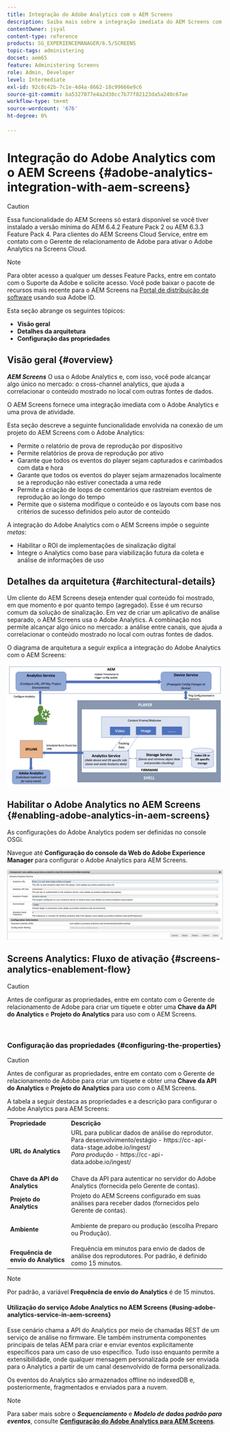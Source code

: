 ```yaml
---
title: Integração do Adobe Analytics com o AEM Screens
description: Saiba mais sobre a integração imediata do AEM Screens com o Adobe Analytics e forneça uma prova de atividade.
contentOwner: jsyal
content-type: reference
products: SG_EXPERIENCEMANAGER/6.5/SCREENS
topic-tags: administering
docset: aem65
feature: Administering Screens
role: Admin, Developer
level: Intermediate
exl-id: 92c8c42b-7c1e-4d4a-8662-18c99666e9c6
source-git-commit: ba5327077e4a2d30cc7b77f02123da5a240c67ae
workflow-type: tm+mt
source-wordcount: '676'
ht-degree: 0%

---
```


# Integração do Adobe Analytics com o AEM Screens {#adobe-analytics-integration-with-aem-screens}

>[!CAUTION]
>
>Essa funcionalidade do AEM Screens só estará disponível se você tiver instalado a versão mínima do AEM 6.4.2 Feature Pack 2 ou AEM 6.3.3 Feature Pack 4. Para clientes do AEM Screens Cloud Service, entre em contato com o Gerente de relacionamento de Adobe para ativar o Adobe Analytics na Screens Cloud.

>[!NOTE]
>
>Para obter acesso a qualquer um desses Feature Packs, entre em contato com o Suporte da Adobe e solicite acesso. Você pode baixar o pacote de recursos mais recente para o AEM Screens na [Portal de distribuição de software](https://experience.adobe.com/#/downloads/content/software-distribution/br/aem.html) usando sua Adobe ID.

Esta seção abrange os seguintes tópicos:

* **Visão geral**
* **Detalhes da arquitetura**
* **Configuração das propriedades**

## Visão geral {#overview}

***AEM Screens*** O usa o Adobe Analytics e, com isso, você pode alcançar algo único no mercado: o cross-channel analytics, que ajuda a correlacionar o conteúdo mostrado no local com outras fontes de dados.

O AEM Screens fornece uma integração imediata com o Adobe Analytics e uma prova de atividade.

Esta seção descreve a seguinte funcionalidade envolvida na conexão de um projeto do AEM Screens com o Adobe Analytics:

* Permite o relatório de prova de reprodução por dispositivo
* Permite relatórios de prova de reprodução por ativo
* Garante que todos os eventos do player sejam capturados e carimbados com data e hora
* Garante que todos os eventos do player sejam armazenados localmente se a reprodução não estiver conectada a uma rede
* Permite a criação de loops de comentários que rastreiam eventos de reprodução ao longo do tempo
* Permite que o sistema modifique o conteúdo e os layouts com base nos critérios de sucesso definidos pelo autor de conteúdo

A integração do Adobe Analytics com o AEM Screens impõe o seguinte *metas*:

* Habilitar o ROI de implementações de sinalização digital
* Integre o Analytics como base para viabilização futura da coleta e análise de informações de uso

## Detalhes da arquitetura {#architectural-details}

Um cliente do AEM Screens deseja entender qual conteúdo foi mostrado, em que momento e por quanto tempo (agregado). Esse é um recurso comum da solução de sinalização. Em vez de criar um aplicativo de análise separado, o AEM Screens usa o Adobe Analytics. A combinação nos permite alcançar algo único no mercado: a análise entre canais, que ajuda a correlacionar o conteúdo mostrado no local com outras fontes de dados.

O diagrama de arquitetura a seguir explica a integração do Adobe Analytics com o AEM Screens:

![screen_shot_2018-09-12at85611am](assets/screen_shot_2018-09-12at85611am.png)

## Habilitar o Adobe Analytics no AEM Screens {#enabling-adobe-analytics-in-aem-screens}

As configurações do Adobe Analytics podem ser definidas no console OSGi.

Navegue até **Configuração do console da Web do Adobe Experience Manager** para configurar o Adobe Analytics para AEM Screens.

![screen_shot_2018-09-04at25550pm](assets/screen_shot_2018-09-04at25550pm.png)

## Screens Analytics: Fluxo de ativação {#screens-analytics-enablement-flow}

>[!CAUTION]
>
>Antes de configurar as propriedades, entre em contato com o Gerente de relacionamento de Adobe para criar um tíquete e obter uma **Chave da API do Analytics** e **Projeto do Analytics** para uso com o AEM Screens.

![]()

### Configuração das propriedades {#configuring-the-properties}

>[!CAUTION]
>
>Antes de configurar as propriedades, entre em contato com o Gerente de relacionamento de Adobe para criar um tíquete e obter uma **Chave da API do Analytics** e **Projeto do Analytics** para uso com o AEM Screens.

A tabela a seguir destaca as propriedades e a descrição para configurar o Adobe Analytics para AEM Screens:

<table>
 <tbody>
  <tr>
   <td><strong>Propriedade</strong></td>
   <td><strong>Descrição</strong></td>
  </tr>
  <tr>
   <td><strong>URL do Analytics</strong></td>
   <td>URL para publicar dados de análise do reprodutor. <br>
   Para desenvolvimento/estágio</em> - https://cc-api-data-stage.adobe.io/ingest/<br /> <em>Para produção</em> - https://cc-api-data.adobe.io/ingest/<br /> <br /></td>
  </tr>
  <tr>
   <td><strong>Chave da API do Analytics</strong></td>
   <td>Chave da API para autenticar no servidor do Adobe Analytics (fornecida pelo Gerente de contas).</td>
  </tr>
  <tr>
   <td><strong>Projeto do Analytics</strong></td>
   <td>Projeto do AEM Screens configurado em suas análises para receber dados (fornecidos pelo Gerente de contas).</td>
  </tr>
  <tr>
   <td><strong>Ambiente</strong></td>
   <td><p>Ambiente de preparo ou produção (escolha Preparo ou Produção).</p></td>
  </tr>
  <tr>
   <td><strong>Frequência de envio do Analytics</strong></td>
   <td>Frequência em minutos para envio de dados de análise dos reprodutores. Por padrão, é definido como 15 minutos.</td>
  </tr>
 </tbody>
</table>

>[!NOTE]
>
>Por padrão, a variável **Frequência de envio do Analytics** é de 15 minutos.

#### Utilização do serviço Adobe Analytics no AEM Screens {#using-adobe-analytics-service-in-aem-screens}

Esse cenário chama a API do Analytics por meio de chamadas REST de um serviço de análise no firmware. Ele também instrumenta componentes principais de telas AEM para criar e enviar eventos explicitamente específicos para um caso de uso específico. Tudo isso enquanto permite a extensibilidade, onde qualquer mensagem personalizada pode ser enviada para o Analytics a partir de um canal desenvolvido de forma personalizada.

Os eventos do Analytics são armazenados offline no indexedDB e, posteriormente, fragmentados e enviados para a nuvem.

>[!NOTE]
>
>Para saber mais sobre o ***Sequenciamento*** e ***Modelo de dados padrão para eventos***, consulte **[Configuração do Adobe Analytics para AEM Screens](configuring-adobe-analytics-aem-screens.md)**.
